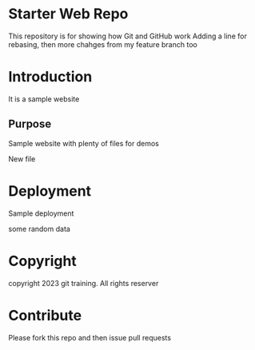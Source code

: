 # Starter Web Repo

This repository is for showing how Git and GitHub work
Adding a line for rebasing, then more chahges from my feature branch too
# Introduction
It is a sample website

## Purpose

Sample website with plenty of files for demos

New file

# Deployment
Sample deployment

some random data
# Copyright
copyright 2023 git training. All rights reserver

# Contribute
Please fork this repo and then issue pull requests
